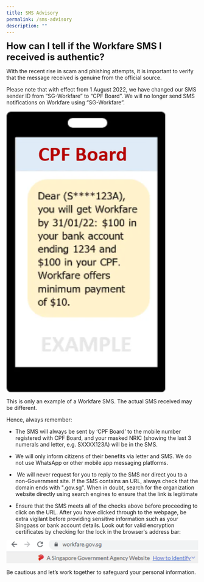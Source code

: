 ```yaml
---
title: SMS Advisory
permalink: /sms-advisory
description: ""
---
```

<html>
<font size="+2"><b>How can I tell if the Workfare SMS I received is authentic?</b></font>

  

With the recent rise in scam and phishing attempts, it is important to verify that the message received is genuine from the official source.&nbsp;

  

Please note that with effect from 1 August 2022, we have changed our SMS sender ID from “SG-Workfare” to “CPF Board”. We will no longer send SMS notifications on Workfare using “SG-Workfare”.&nbsp;


<img class="advisory" src="/images/SMS%20Advisory/SMS%20Advisory.png" align="center">
  

This is only an example of a Workfare SMS. The actual SMS received may be different.

  

Hence, always remember:

*   The SMS will always be sent by&nbsp;‘CPF Board’ to the mobile number registered with CPF Board, and your masked NRIC (showing the last 3 numerals and letter, e.g. SXXXX123A) will be in the SMS.
    
*   We will only inform citizens of their benefits via letter and SMS. We do not use WhatsApp or other mobile app messaging platforms.
    
*   &nbsp;We will never&nbsp;request for you to reply to the SMS nor direct you to a non-Government site. If the SMS contains an URL, always check that the domain ends with ".gov.sg". When in doubt, search for the organization website directly using search engines to ensure that the link is legitimate
    
*   Ensure that the SMS meets all of the checks above before proceeding to click on the URL. After you have clicked through to the webpage, be extra vigilant before providing sensitive information such as your Singpass or bank account details. Look out for valid encryption certificates by checking for the lock in the browser's address bar: 
  
<img class="advisory" src="/images/SMS%20Advisory/SMS%20Advisory_1.png" align="center">

Be cautious and let’s work together to safeguard your personal information.
</html>